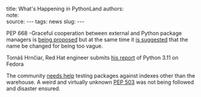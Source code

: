 title: What's Happening in PythonLand
authors:  
note:  
source: ---
tags: news
slug: ---


PEP 668 -Graceful cooperation between external and Python package managers is [being proposed](https://discuss.python.org/t/graceful-cooperation-between-external-and-python-package-managers-pep-668/10302) but at the same time it [is suggested](https://discuss.python.org/t/renaming-pep-668/13474) that the name be changed for being too vague.


Tomáš Hrnčiar, Red Hat engineer submits [his report](https://discuss.python.org/t/experience-with-python-3-11-in-fedora/12911) of Python 3.11 on Fedora


The community [needs help](https://discuss.python.org/t/community-testing-of-packaging-tools-against-non-warehouse-indexes/13442) testing packages against indexes other than the warehouse. A weird and virtually unknown [PEP 503](https://www.python.org/dev/peps/pep-0503/) was not being followed and disaster ensured.